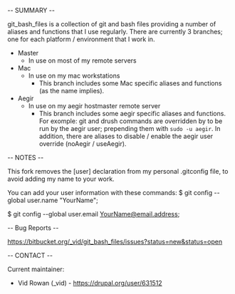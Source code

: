-- SUMMARY --

git_bash_files is a collection of git and bash files providing a number of aliases and functions that I use regularly. 
There are currently 3 branches; one for each platform / environment that I work in.

* Master
    * In use on most of my remote servers
* Mac
    * In use on my mac workstations
        * This branch includes some Mac specific aliases and functions (as the name implies).
* Aegir
    * In use on my aegir hostmaster remote server
        * This branch includes some aegir specific aliases and functions. For exomple: git and drush commands are overridden by to be run by the aegir user; prepending them with <code>sudo -u aegir</code>. In addition, there are aliases to disable / enable the aegir user override (noAegir / useAegir).

-- NOTES --

This fork removes the [user] declaration from my personal .gitconfig file, to avoid adding my name to your work. 

You can add your user information with these commands: 
$ git config --global user.name "YourName"; 

$ git config --global user.email YourName@email.address; 

-- Bug Reports --

https://bitbucket.org/_vid/git_bash_files/issues?status=new&status=open

-- CONTACT --

Current maintainer:
* Vid Rowan (_vid) - https://drupal.org/user/631512